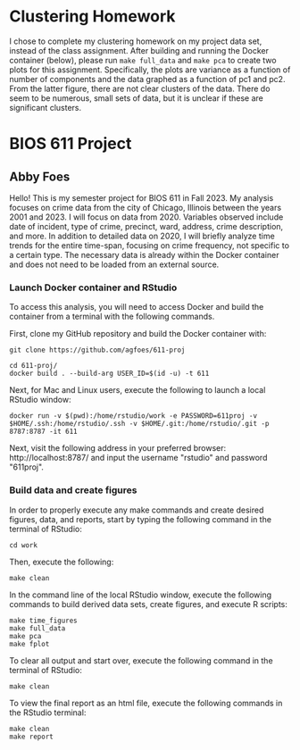 # Clustering Homework
I chose to complete my clustering homework on my project data set, instead of the class assignment. After building and running the Docker container (below), please run ```make full_data``` and ```make pca``` to create two plots for this assignment. Specifically, the plots are variance as a function of number of components and the data graphed as a function of pc1 and pc2. From the latter figure, there are not clear clusters of the data. There do seem to be numerous, small sets of data, but it is unclear if these are significant clusters.

# BIOS 611 Project
## Abby Foes

Hello! This is my semester project for BIOS 611 in Fall 2023. My analysis focuses on crime data from the city of Chicago, Illinois between the years 2001 and 2023. I will focus on data from 2020. Variables observed include date of incident, type of crime, precinct, ward, address, crime description, and more. In addition to detailed data on 2020, I will briefly analyze time trends for the entire time-span, focusing on crime frequency, not specific to a certain type. The necessary data is already within the Docker container and does not need to be loaded from an external source.

### Launch Docker container and RStudio
To access this analysis, you will need to access Docker and build the container from a terminal with the following commands.

First, clone my GitHub repository and build the Docker container with: 
```
git clone https://github.com/agfoes/611-proj
```
```
cd 611-proj/
docker build . --build-arg USER_ID=$(id -u) -t 611
```
Next, for Mac and Linux users, execute the following to launch a local RStudio window:
```
docker run -v $(pwd):/home/rstudio/work -e PASSWORD=611proj -v $HOME/.ssh:/home/rstudio/.ssh -v $HOME/.git:/home/rstudio/.git -p 8787:8787 -it 611
```
Next, visit the following address in your preferred browser: http://localhost:8787/ and input the username "rstudio" and password "611proj".


### Build data and create figures
In order to properly execute any make commands and create desired figures, data, and reports, start by typing the following command in the terminal of RStudio:
```
cd work
```
Then, execute the following: 
```
make clean
```
In the command line of the local RStudio window, execute the following commands to build derived data sets, create figures, and execute R scripts:
```{r}
make time_figures
make full_data
make pca
make fplot
```
To clear all output and start over, execute the following command in the terminal of RStudio:
```{r}
make clean
```
To view the final report as an html file, execute the following commands in the RStudio terminal:
```
make clean
make report
```